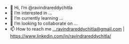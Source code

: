 - 👋 Hi, I’m @ravindrareddychitla
- 👀 I’m interested in ...
- 🌱 I’m currently learning ...
- 💞️ I’m looking to collaborate on ...
- 📫 How to reach me ...ravindrareddychitla@gmail.com | https://www.linkedin.com/in/ravindrareddychitla/

<!---
ravindrareddychitla/ravindrareddychitla is a ✨ special ✨ repository because its `README.md` (this file) appears on your GitHub profile.
You can click the Preview link to take a look at your changes.
--->
